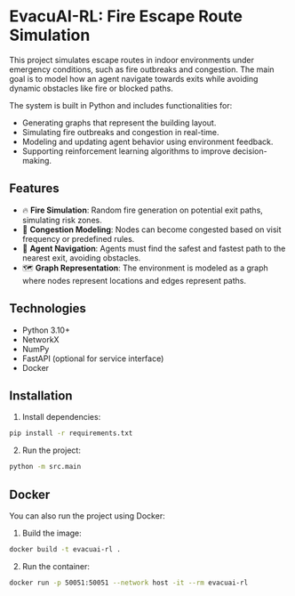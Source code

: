 # EvacuAI-RL: Fire Escape Route Simulation

This project simulates escape routes in indoor environments under emergency conditions, such as fire outbreaks and congestion. The main goal is to model how an agent navigate towards exits while avoiding dynamic obstacles like fire or blocked paths.

The system is built in Python and includes functionalities for:

- Generating graphs that represent the building layout.
- Simulating fire outbreaks and congestion in real-time.
- Modeling and updating agent behavior using environment feedback.
- Supporting reinforcement learning algorithms to improve decision-making.

## Features

- 🔥 **Fire Simulation**: Random fire generation on potential exit paths, simulating risk zones.
- 🚧 **Congestion Modeling**: Nodes can become congested based on visit frequency or predefined rules.
- 🧠 **Agent Navigation**: Agents must find the safest and fastest path to the nearest exit, avoiding obstacles.
- 🗺️ **Graph Representation**: The environment is modeled as a graph where nodes represent locations and edges represent paths.

## Technologies

- Python 3.10+
- NetworkX
- NumPy
- FastAPI (optional for service interface)
- Docker

## Installation

1. Install dependencies:

```bash
pip install -r requirements.txt
```

2. Run the project:

```bash
python -m src.main
```

## Docker

You can also run the project using Docker:

1. Build the image:

```bash
docker build -t evacuai-rl .
```

2. Run the container:

```bash
docker run -p 50051:50051 --network host -it --rm evacuai-rl
```
